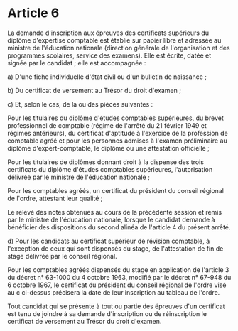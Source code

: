 # Article 6

La demande d'inscription aux épreuves des certificats supérieurs du diplôme d'expertise comptable est établie sur papier libre et adressée au ministre de l'éducation nationale (direction générale de l'organisation et des programmes scolaires, service des examens). Elle est écrite, datée et signée par le candidat ; elle est accompagnée :

a) D'une fiche individuelle d'état civil ou d'un bulletin de naissance ;

b) Du certificat de versement au Trésor du droit d'examen ;

c) Et, selon le cas, de la ou des pièces suivantes :

Pour les titulaires du diplôme d'études comptables supérieures, du brevet professionnel de comptable (régime de l'arrêté du 21 février 1949 et régimes antérieurs), du certificat d'aptitude à l'exercice de la profession de comptable agréé et pour les personnes admises à l'examen préliminaire au diplôme d'expert-comptable, le diplôme ou une attestation officielle ;

Pour les titulaires de diplômes donnant droit à la dispense des trois certificats du diplôme d'études comptables supérieures, l'autorisation délivrée par le ministre de l'éducation nationale ;

Pour les comptables agréés, un certificat du président du conseil régional de l'ordre, attestant leur qualité ;

Le relevé des notes obtenues au cours de la précédente session et remis par le ministre de l'éducation nationale, lorsque le candidat demande à bénéficier des dispositions du second alinéa de l'article 4 du présent arrêté.

d) Pour les candidats au certificat supérieur de révision comptable, à l'exception de ceux qui sont dispensés du stage, de l'attestation de fin de stage délivrée par le conseil régional.

Pour les comptables agréés dispensés du stage en application de l'article 3 du décret n° 63-1000 du 4 octobre 1963, modifié par le décret n° 67-948 du 6 octobre 1967, le certificat du président du conseil régional de l'ordre visé au c ci-dessus précisera la date de leur inscription au tableau de l'ordre.

Tout candidat qui se présente à tout ou partie des épreuves d'un certificat est tenu de joindre à sa demande d'inscription ou de réinscription le certificat de versement au Trésor du droit d'examen.
